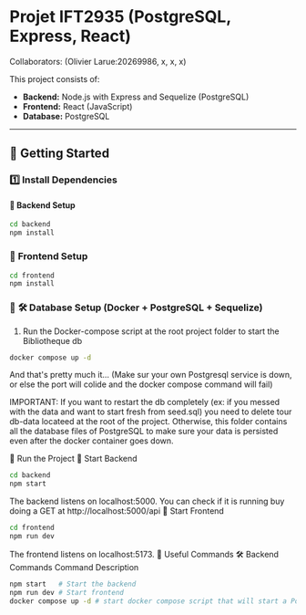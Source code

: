 # Projet IFT2935 (PostgreSQL, Express, React)

Collaborators: (Olivier Larue:20269986, x, x, x)

This project consists of:
- **Backend:** Node.js with Express and Sequelize (PostgreSQL)
- **Frontend:** React (JavaScript)
- **Database:** PostgreSQL

---

## 🚀 Getting Started  

### **1️⃣ Install Dependencies**  

#### 🔹 **Backend Setup**  
```sh
cd backend
npm install
```

### 🔹 **Frontend Setup**  
``` sh
cd frontend
npm install
```

### 🔹 **🛠️ Database Setup (Docker + PostgreSQL + Sequelize)**
1. Run the Docker-compose script at the root project folder to start the Bibliotheque db
``` sh
docker compose up -d
```
And that's pretty much it... 
(Make sur your own Postgresql service is down, or else the port will colide and the docker compose command will fail)

IMPORTANT: If you want to restart the db completely (ex: if you messed with the data and want to start fresh from seed.sql) you need to delete tour db-data locateed at the root of the project. Otherwise, this folder contains all the database files of PostgreSQL to make sure your data is persisted even after the docker container goes down.

🚀 Run the Project
🔹 Start Backend
``` sh
cd backend
npm start 
```
The backend listens on localhost:5000. You can check if it is running buy doing a GET at http://localhost:5000/api
🔹 Start Frontend
``` sh
cd frontend
npm run dev 
```
The frontend listens on localhost:5173.
📌 Useful Commands
🛠 Backend Commands
Command	Description
``` sh
npm start	# Start the backend
npm run dev	# Start frontend 
docker compose up -d # start docker compose script that will start a PostgreSQL server.
```
